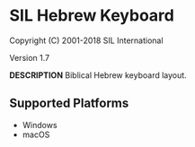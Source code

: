 SIL Hebrew Keyboard
=====================

Copyright (C) 2001-2018 SIL International

Version 1.7

__DESCRIPTION__
Biblical Hebrew keyboard layout.


Supported Platforms
-------------------
 * Windows
 * macOS
